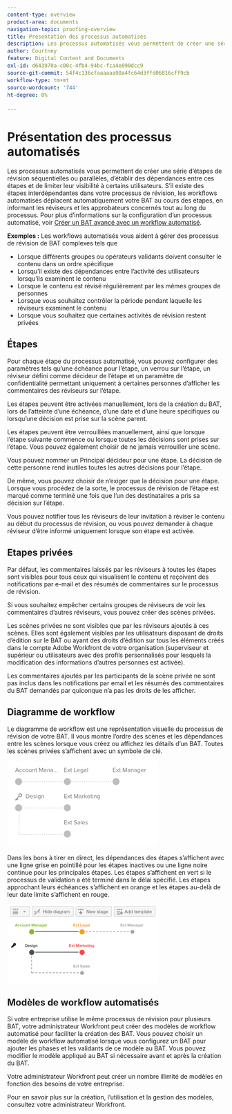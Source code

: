 ```yaml
---
content-type: overview
product-area: documents
navigation-topic: proofing-overview
title: Présentation des processus automatisés
description: Les processus automatisés vous permettent de créer une série d’étapes de révision séquentielles ou parallèles, d’établir des dépendances entre ces étapes et de limiter leur visibilité à certains utilisateurs. S’il existe des étapes interdépendantes dans votre processus de révision, les workflows automatisés déplacent automatiquement votre BAT au cours des étapes, en informant les réviseurs et les approbateurs concernés tout au long du processus. Pour plus d’informations sur la configuration d’un workflow automatisé, voir Création d’un BAT avancé avec un workflow automatisé.
author: Courtney
feature: Digital Content and Documents
exl-id: d643970a-c00c-4fb4-94bc-fca4e090dcc9
source-git-commit: 54f4c136cfaaaaaa90a4fc64d3ffd06816cff9cb
workflow-type: tm+mt
source-wordcount: '744'
ht-degree: 0%

---
```


# Présentation des processus automatisés

Les processus automatisés vous permettent de créer une série d’étapes de révision séquentielles ou parallèles, d’établir des dépendances entre ces étapes et de limiter leur visibilité à certains utilisateurs. S’il existe des étapes interdépendantes dans votre processus de révision, les workflows automatisés déplacent automatiquement votre BAT au cours des étapes, en informant les réviseurs et les approbateurs concernés tout au long du processus. Pour plus d’informations sur la configuration d’un processus automatisé, voir [Créer un BAT avancé avec un workflow automatisé](../../../review-and-approve-work/proofing/creating-proofs-within-workfront/create-automated-proof-workflow.md).

**Exemples :**  Les workflows automatisés vous aident à gérer des processus de révision de BAT complexes tels que

* Lorsque différents groupes ou opérateurs validants doivent consulter le contenu dans un ordre spécifique
* Lorsqu’il existe des dépendances entre l’activité des utilisateurs lorsqu’ils examinent le contenu
* Lorsque le contenu est révisé régulièrement par les mêmes groupes de personnes
* Lorsque vous souhaitez contrôler la période pendant laquelle les réviseurs examinent le contenu
* Lorsque vous souhaitez que certaines activités de révision restent privées

## Étapes

Pour chaque étape du processus automatisé, vous pouvez configurer des paramètres tels qu’une échéance pour l’étape, un verrou sur l’étape, un réviseur défini comme décideur de l’étape et un paramètre de confidentialité permettant uniquement à certaines personnes d’afficher les commentaires des réviseurs sur l’étape.

Les étapes peuvent être activées manuellement, lors de la création du BAT, lors de l’atteinte d’une échéance, d’une date et d’une heure spécifiques ou lorsqu’une décision est prise sur la scène parent.

Les étapes peuvent être verrouillées manuellement, ainsi que lorsque l’étape suivante commence ou lorsque toutes les décisions sont prises sur l’étape. Vous pouvez également choisir de ne jamais verrouiller une scène.

Vous pouvez nommer un Principal décideur pour une étape. La décision de cette personne rend inutiles toutes les autres décisions pour l’étape.

De même, vous pouvez choisir de n’exiger que la décision pour une étape. Lorsque vous procédez de la sorte, le processus de révision de l’étape est marqué comme terminé une fois que l’un des destinataires a pris sa décision sur l’étape.

Vous pouvez notifier tous les réviseurs de leur invitation à réviser le contenu au début du processus de révision, ou vous pouvez demander à chaque réviseur d’être informé uniquement lorsque son étape est activée.

## Etapes privées

Par défaut, les commentaires laissés par les réviseurs à toutes les étapes sont visibles pour tous ceux qui visualisent le contenu et reçoivent des notifications par e-mail et des résumés de commentaires sur le processus de révision.

Si vous souhaitez empêcher certains groupes de réviseurs de voir les commentaires d’autres réviseurs, vous pouvez créer des scènes privées.

Les scènes privées ne sont visibles que par les réviseurs ajoutés à ces scènes. Elles sont également visibles par les utilisateurs disposant de droits d’édition sur le BAT ou ayant des droits d’édition sur tous les éléments créés dans le compte Adobe Workfront de votre organisation (superviseur et supérieur ou utilisateurs avec des profils personnalisés pour lesquels la modification des informations d’autres personnes est activée).

Les commentaires ajoutés par les participants de la scène privée ne sont pas inclus dans les notifications par email et les résumés des commentaires du BAT demandés par quiconque n’a pas les droits de les afficher.

## Diagramme de workflow

Le diagramme de workflow est une représentation visuelle du processus de révision de votre BAT. Il vous montre l’ordre des scènes et les dépendances entre les scènes lorsque vous créez ou affichez les détails d’un BAT. Toutes les scènes privées s’affichent avec un symbole de clé.

![intro-to-aw-example-diagramme.png](assets/intro-to-aw-example-diagram-350x199.png)

Dans les bons à tirer en direct, les dépendances des étapes s’affichent avec une ligne grise en pointillé pour les étapes inactives ou une ligne noire continue pour les principales étapes. Les étapes s’affichent en vert si le processus de validation a été terminé dans le délai spécifié. Les étapes approchant leurs échéances s’affichent en orange et les étapes au-delà de leur date limite s’affichent en rouge.

![workflow_2.png](assets/workflow-2-350x183.png)

## Modèles de workflow automatisés

Si votre entreprise utilise le même processus de révision pour plusieurs BAT, votre administrateur Workfront peut créer des modèles de workflow automatisé pour faciliter la création des BAT. Vous pouvez choisir un modèle de workflow automatisé lorsque vous configurez un BAT pour ajouter les phases et les validants de ce modèle au BAT. Vous pouvez modifier le modèle appliqué au BAT si nécessaire avant et après la création du BAT.

Votre administrateur Workfront peut créer un nombre illimité de modèles en fonction des besoins de votre entreprise.

Pour en savoir plus sur la création, l’utilisation et la gestion des modèles, consultez votre administrateur Workfront.
